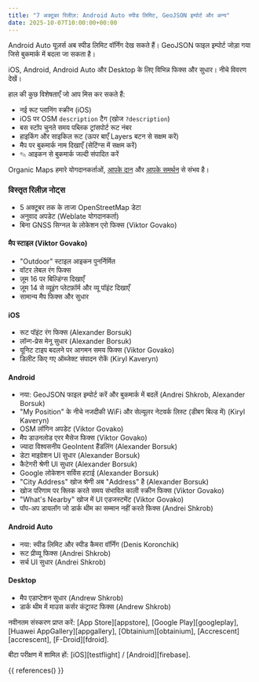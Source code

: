 ```yaml
---
title: "7 अक्टूबर रिलीज़: Android Auto स्पीड लिमिट, GeoJSON इम्पोर्ट और अन्य"
date: 2025-10-07T10:00:00+00:00
---
```


Android Auto यूज़र्स अब स्पीड लिमिट वॉर्निंग देख सकते हैं। GeoJSON फाइल इम्पोर्ट जोड़ा गया जिसे बुकमार्क में बदला जा सकता है।

iOS, Android, Android Auto और Desktop के लिए विभिन्न फिक्स और सुधार। नीचे विवरण देखें।

हाल की कुछ विशेषताएँ जो आप मिस कर सकते हैं:
- नई रूट प्लानिंग स्क्रीन (iOS)
- iOS पर OSM `description` टैग (खोज `?description`)
- बस स्टॉप चुनते समय पब्लिक ट्रांसपोर्ट रूट नंबर
- हाइकिंग और साइकिल रूट (ऊपर बाएँ Layers बटन से सक्षम करें)
- मैप पर बुकमार्क नाम दिखाएँ (सेटिंग्स में सक्षम करें)
- ✎ आइकन से बुकमार्क जल्दी संपादित करें

Organic Maps हमारे योगदानकर्ताओं, [आपके दान](@/donate/index.hi.md) और [आपके समर्थन](@/contribute/index.hi.md) से संभव है।

### विस्तृत रिलीज़ नोट्स

- 5 अक्टूबर तक के ताजा OpenStreetMap डेटा
- अनुवाद अपडेट (Weblate योगदानकर्ता)
- बिना GNSS सिग्नल के लोकेशन एरो फिक्स (Viktor Govako)

#### मैप स्टाइल (Viktor Govako)

- "Outdoor" स्टाइल आइकन पुनर्निर्मित
- वॉटर लेबल रंग फिक्स
- ज़ूम 16 पर बिल्डिंग्स दिखाएँ
- ज़ूम 14 से व्यूइंग प्लेटफ़ॉर्म और व्यू पॉइंट दिखाएँ
- सामान्य मैप फिक्स और सुधार

#### iOS

- रूट पॉइंट रंग फिक्स (Alexander Borsuk)
- लॉन्ग-प्रेस मेनू सुधार (Alexander Borsuk)
- यूनिट टाइप बदलने पर आगमन समय फिक्स (Viktor Govako)
- डिलीट किए गए ऑब्जेक्ट संपादन रोकें (Kiryl Kaveryn)

#### Android

- नया: GeoJSON फाइल इम्पोर्ट करें और बुकमार्क में बदलें (Andrei Shkrob, Alexander Borsuk)
- "My Position" के नीचे नजदीकी WiFi और सेल्यूलर नेटवर्क लिस्ट (डीबग बिल्ड में) (Kiryl Kaveryn)
- OSM लॉगिन अपडेट (Viktor Govako)
- मैप डाउनलोड एरर मैसेज फिक्स (Viktor Govako)
- ज्यादा विश्वसनीय GeoIntent हैंडलिंग (Alexander Borsuk)
- डेटा माइग्रेशन UI सुधार (Alexander Borsuk)
- कैटेगरी श्रेणी UI सुधार (Alexander Borsuk)
- Google लोकेशन सर्विस हटाई (Alexander Borsuk)
- "City Address" खोज श्रेणी अब "Address" है (Alexander Borsuk)
- खोज परिणाम पर क्लिक करते समय संभावित काली स्क्रीन फिक्स (Viktor Govako)
- "What's Nearby" खोज में UI एडजस्टमेंट (Viktor Govako)
- पॉप-अप डायलॉग जो डार्क थीम का सम्मान नहीं करते फिक्स (Andrei Shkrob)

#### Android Auto

- नया: स्पीड लिमिट और स्पीड कैमरा वॉर्निंग (Denis Koronchik)
- रूट प्रीव्यू फिक्स (Andrei Shkrob)
- सर्च UI सुधार (Andrei Shkrob)

#### Desktop

- मैप एडाप्टेशन सुधार (Andrew Shkrob)
- डार्क थीम में माउस कर्सर कंट्रास्ट फिक्स (Andrew Shkrob)

नवीनतम संस्करण प्राप्त करें: [App Store][appstore], [Google Play][googleplay], [Huawei AppGallery][appgallery], [Obtainium][obtainium], [Accrescent][accrescent], [F-Droid][fdroid].

बीटा परीक्षण में शामिल हों: [iOS][testflight] / [Android][firebase].

{{ references() }}
